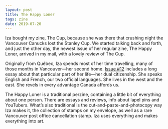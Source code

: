 ```yaml
---
layout: post
title: The Happy Loner
tags: zine
date: 2019-07-20
---
```


Iza bought my zine, The Cup, because she was there that crushing night the Vancouver Canucks lost the Stanley Cup. We started talking back and forth, and just the other day, the newest issue of her regular zine, The Happy Loner, arrived in my mail, with a lovely review of The Cup.

Originally from Québec, Iza spends most of her time travelling, many of those months in Vancouver—her second home. [Issue #12](https://www.etsy.com/ca/listing/718660459/the-happy-loner-zine-12-dual-citizenship) includes a long essay about that particular part of her life—her dual citizenship. She speaks English and French, our two official languages. She lives in the west and the east. She revels in every advantage Canada affords us. 

The Happy Loner is a traditional perzine, containing a little bit of everything about one person. There are essays and reviews, info about lapel pins and YouTubers. What’s also traditional is the cut-and-paste-and-photocopy way Iza makes it, the collection of stamps on my envelope, as well as a rare Vancouver post office cancellation stamp. Iza uses everything and makes everything into art.
